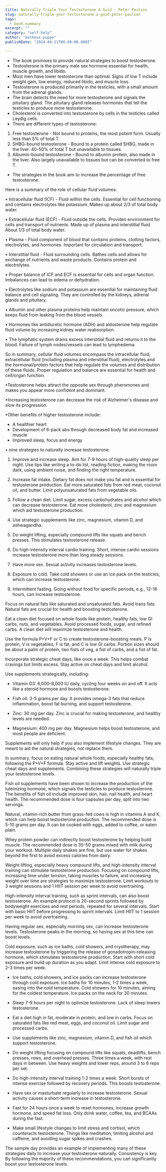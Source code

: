 ```yaml
---
title: Naturally Triple Your Testosterone A Guid - Peter Paulson
slug: naturally-triple-your-testosterone-a-guid-peter-paulson
tags: 
  - book-summary
excerpt: ""
category: "self-help"
author: "matheus-puppe"
publishDate: "2024-04-21T00:00:00.000Z"

---
```



 

- The book promises to provide natural strategies to boost testosterone. 
- Testosterone is the primary male sex hormone essential for health, muscle growth, and libido. 
- Most men have lower testosterone than optimal. Signs of low T include weight gain, low energy, reduced libido, and muscle loss.
- Testosterone is produced primarily in the testicles, with a small amount from the adrenal glands. 
- The brain detects the need for more testosterone and signals the pituitary gland. The pituitary gland releases hormones that tell the testicles to produce more testosterone. 
- Cholesterol is converted into testosterone by cells in the testicles called Leydig cells.
- There are different types of testosterone:

1. Free testosterone - Not bound to proteins, the most potent form. Usually less than 5% of total T.
2. SHBG-bound testosterone - Bound to a protein called SHBG, made in the liver. 40-50% of total T but unavailable to tissues. 
3. Albumin-bound testosterone - Bound to albumin protein, also made in the liver. Also largely unavailable to tissues but can be converted to free T.

- The strategies in the book aim to increase the percentage of free testosterone.

 Here is a summary of the role of cellular fluid volumes:

• Intracellular fluid (ICF) - Fluid within the cells. Essential for cell functioning and contains electrolytes like potassium. Makes up about 2/3 of total body water. 

• Extracellular fluid (ECF) - Fluid outside the cells. Provides environment for cells and transport of nutrients. Made up of plasma and interstitial fluid. About 1/3 of total body water.

• Plasma - Fluid component of blood that contains proteins, clotting factors, electrolytes, and hormones. Important for circulation and transport.

• Interstitial fluid - Fluid surrounding cells. Bathes cells and allows for exchange of nutrients and waste products. Contains protein and electrolytes.

• Proper balance of ICF and ECF is essential for cells and organ function. Imbalances can lead to edema or dehydration. 

• Electrolytes like sodium and potassium are essential for maintaining fluid balance and cell signaling. They are controlled by the kidneys, adrenal glands and pituitary.

• Albumin and other plasma proteins help maintain oncotic pressure, which keeps fluid from leaking from the blood vessels. 

• Hormones like antidiuretic hormone (ADH) and aldosterone help regulate fluid volume by increasing kidney water reabsorption.

• The lymphatic system drains excess interstitial fluid and returns it to the blood. Failure of lymph nodes/vessels can lead to lymphedema.

So in summary, cellular fluid volumes encompass the intracellular fluid, extracellular fluid (including plasma and interstitial fluid), electrolytes and the hormonal/protein factors that help regulate the volumes and distribution of these fluids. Proper regulation and balance are essential for health and cell/organ function.

 

•Testosterone helps attract the opposite sex through pheromones and makes you appear more confident and dominant. 

•Increasing testosterone can decrease the risk of Alzheimer's disease and slow its progression.

•Other benefits of higher testosterone include:

- A healthier heart 
- Development of 6-pack abs through decreased body fat and increased muscle 
- Improved sleep, focus and energy

• nine strategies to naturally increase testosterone:

1. Improve and increase sleep. Aim for 7-9 hours of high-quality sleep per night. Use tips like writing a to-do list, reading fiction, making the room dark, using ambient noise, and finding the right temperature.

2. Increase fat intake. Dietary fat does not make you fat and is essential for testosterone production. Eat more saturated fats from red meat, coconut oil, and butter. Limit polyunsaturated fats from vegetable oils.

3. Follow a clean diet. Limit sugar, excess carbohydrates and alcohol which can decrease testosterone. Eat more cholesterol, zinc and magnesium which aid testosterone production.

4. Use strategic supplements like zinc, magnesium, vitamin D, and ashwagandha. 

5. Do weight lifting, especially compound lifts like squats and bench presses. This stimulates testosterone release.

6. Do high-intensity interval cardio training. Short, intense cardio sessions increase testosterone more than long steady sessions.

7. Have more sex. Sexual activity increases testosterone levels.

8. Exposure to cold. Take cold showers or use an ice pack on the testicles, which can increase testosterone.

9. Intermittent fasting. Going without food for specific periods, e.g., 12-16 hours, can increase testosterone.

 

Focus on natural fats like saturated and unsaturated fats. Avoid trans fats. Natural fats are crucial for health and boosting testosterone. 

Eat a clean diet focused on whole foods like protein, healthy fats, low GI carbs, nuts, and vegetables. Avoid processed foods, sugar, and refined carbs. A clean diet will maximize testosterone and health.

Use the formula P+V+F or C to create testosterone-boosting meals. P is protein, V is vegetables, F is fat, and C is low GI carbs. Portion sizes should be about a palm of protein, two fists of veg, a fist of carbs, and a fist of fat.

Incorporate strategic cheat days, like once a week. This helps combat cravings but limits excess. Stay active on cheat days and limit alcohol.

Use supplements strategically, including:

- Vitamin D3: 6,000-8,000 IU daily, cycling four weeks on and off. It acts like a steroid hormone and boosts testosterone.

- Fish oil: 3-5 grams per day. It provides omega-3 fats that reduce inflammation, boost fat burning, and support testosterone.

- Zinc: 30 mg per day. Zinc is crucial for making testosterone, and healthy levels are needed.

- Magnesium: 400 mg per day. Magnesium helps boost testosterone, and most people are deficient. 

Supplements will only help if you also implement lifestyle changes. They are meant to aid the natural strategies, not replace them.

In summary, focus on eating natural whole foods, especially healthy fats, following the P+V+F formula. Stay active and lift weights. Use strategic cheat days and supplements. Combining these strategies will naturally triple your testosterone levels.

 

Fish oil supplements have been shown to increase the production of the luteinizing hormone, which signals the testicles to produce testosterone. The benefits of fish oil include improved skin, hair, nail health, and heart health. The recommended dose is four capsules per day, split into two servings. 

Natural, vitamin-rich butter from grass-fed cows is high in vitamins A and K, which can help boost testosterone production. The recommended dose is 5-10 grams per day. It can be cooked with eggs, added to coffee, or eaten plain.

Whey protein powder can indirectly boost testosterone by helping build muscle. The recommended dose is 35-50 grams mixed with milk during your workout. Multiple daily shakes are fine, but use water for shakes beyond the first to avoid excess calories from dairy.

Weight lifting, especially heavy compound lifts, and high-intensity interval training can stimulate testosterone production. Focusing on compound lifts, increasing time under tension, taking muscles to failure, and increasing weight over time are strategies to maximize testosterone. Limit workouts to 3 weight sessions and 1 HIIT session per week to avoid overtraining. 

High-intensity interval training, such as sprint intervals, can also boost testosterone. An example protocol is 20-second sprints followed by bodyweight exercises and rest periods, repeated for several intervals. Start with basic HIIT before progressing to sprint intervals. Limit HIIT to 1 session per week to avoid overtraining.

Having regular sex, especially morning sex, can increase testosterone levels. Testosterone peaks in the morning, so having sex at this time can boost levels. 

Cold exposure, such as ice baths, cold showers, and cryotherapy, may increase testosterone by triggering the release of gonadotropin-releasing hormone, which stimulates testosterone production. Start with short cold exposure and build up duration as you adapt. Limit intense cold exposure to 2-3 times per week.

- Ice baths, cold showers, and ice packs can increase testosterone through cold exposure. Ice baths for 10 minutes, 1-2 times a week, easing into the cold temperature. Cold showers for 10 minutes, aiming for the coldest temperature. Ice packs on the neck for 30 minutes.

- Sleep 7-9 hours per night to optimize testosterone. Lack of sleep lowers testosterone.

- Eat a diet high in fat, moderate in protein, and low in carbs. Focus on saturated fats like red meat, eggs, and coconut oil. Limit sugar and processed carbs.

- Use supplements like zinc, magnesium, vitamin D, and fish oil which support testosterone.

- Do weight lifting focusing on compound lifts like squats, deadlifts, bench presses, rows, and overhead presses. Three times a week, with rest days in between. Use heavy weights and lower reps, around 3 to 6 reps per set.

- Do high-intensity interval training 1-2 times a week. Short bursts of intense exercise followed by recovery periods. This boosts testosterone.

- Have sex or masturbate regularly to increase testosterone. Sexual activity causes a short-term increase in testosterone.

- Fast for 24 hours once a week to reset hormones, increase growth hormone, and speed fat loss. Only drink water, coffee, tea, and BCAAs during the fast.

- Make small lifestyle changes to limit stress and cortisol, which counteracts testosterone. Things like meditation, limiting alcohol and caffeine, and avoiding sugar spikes and crashes.

The sample day provides an example of implementing many of these strategies daily to increase your testosterone naturally. Consistency is key. By following the majority of these recommendations, you can significantly boost your testosterone levels.